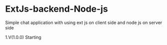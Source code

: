 # ExtJs-backend-Node-js
Simple chat application with using ext js on client side and node js on server side

1.V(1.0.0) Starting

